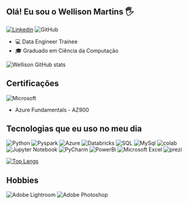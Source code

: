 ## Olá! Eu sou o Wellison Martins 🖐️

[![Linkedin](https://img.shields.io/badge/LinkedIn-0077B5?style=for-the-badge&logo=linkedin&logoColor=white)](https://www.linkedin.com/in/wellison-martins/)
![GitHub](https://img.shields.io/badge/GitHub-100000?style=for-the-badge&logo=github&logoColor=white)

- 💻 Data Engineer Trainee  
- 🎓 Graduado em Ciência da Computação



![Wellison GitHub stats](https://github-readme-stats.vercel.app/api?username=wellisonmartins&show_icons=true&theme=dracula)

## Certificações
![Microsoft](https://img.shields.io/badge/Microsoft-0078D4?style=for-the-badge&logo=microsoft&logoColor=white) 

- Azure Fundamentals - AZ900

## Tecnologias que eu uso no meu dia 

![Python](https://img.shields.io/badge/Python-3776AB?style=for-the-badge&logo=python&logoColor=white)
![Pyspark](https://img.shields.io/badge/Apache_Spark-FFFFFF?style=for-the-badge&logo=apachespark&logoColor=#E35A16)
![Azure](https://img.shields.io/badge/Microsoft_Azure-0089D6?style=for-the-badge&logo=microsoft-azure&logoColor=white)
![Databricks](	https://img.shields.io/badge/Databricks-FF3621?style=for-the-badge&logo=Databricks&logoColor=white)
![SQL](https://img.shields.io/badge/Microsoft_SQL_Server-CC2927?style=for-the-badge&logo=microsoft-sql-server&logoColor=white)
![MySql](https://img.shields.io/badge/MySQL-005C84?style=for-the-badge&logo=mysql&logoColor=white)
![colab](https://img.shields.io/badge/Colab-F9AB00?style=for-the-badge&logo=googlecolab&color=525252)
![Jupyter Notebook](https://img.shields.io/badge/jupyter-%23FA0F00.svg?style=for-the-badge&logo=jupyter&logoColor=white)
![PyCharm](https://img.shields.io/badge/pycharm-143?style=for-the-badge&logo=pycharm&logoColor=black&color=black&labelColor=green)
![PowerBi](https://img.shields.io/badge/PowerBI-F2C811?style=for-the-badge&logo=Power%20BI&logoColor=white)
![Microsoft Excel](https://img.shields.io/badge/Microsoft_Excel-217346?style=for-the-badge&logo=microsoft-excel&logoColor=white)
![prezi](https://img.shields.io/badge/Prezi-3181FF?style=for-the-badge&logo=prezi&logoColor=white)





[![Top Langs](https://github-readme-stats.vercel.app/api/top-langs/?username=WellisonMartins&layout=compact)](https://github.com/anuraghazra/github-readme-stats)




## Hobbies
![Adobe Lightroom](https://img.shields.io/badge/Adobe%20Lightroom-31A8FF.svg?style=for-the-badge&logo=Adobe%20Lightroom&logoColor=white)
![Adobe Photoshop](https://img.shields.io/badge/adobe%20photoshop-%2331A8FF.svg?style=for-the-badge&logo=adobe%20photoshop&logoColor=white)

